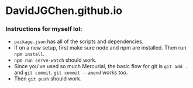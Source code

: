 # DavidJGChen.github.io

### Instructions for myself lol:

- `package.json` has all of the scripts and dependencies.
- If on a new setup, first make sure node and npm are installed. Then run `npm install`.
- `npm run serve-watch` should work.
- Since you've used so much Mercurial, the basic flow for git is `git add .` and `git commit`. `git commit --amend` works too.
- Then `git push` should work.
